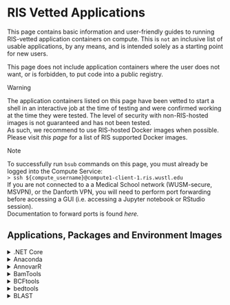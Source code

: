# RIS Vetted Applications

This page contains basic information and user-friendly guides to running RIS-vetted
application containers on compute. This is `not` an inclusive list of usable applications, by
any means, and is intended solely as a starting point for new users.

This page does not include application containers where the user does not want,
or is forbidden, to put code into a public registry.

> [!WARNING]
> The application containers listed on this page have been vetted to start a
> shell in an interactive job at the time of testing and were confirmed
> working at the time they were tested. The level of security with
> non-RIS-hosted images is not guaranteed and has not been tested.\
> As such, we recommend to use RIS-hosted Docker images when possible. Please
> visit *this page* for a list of RIS supported Docker images.

> [!NOTE]
> To successfully run `bsub` commands on this page, you must already be logged into the Compute Service:\
> `> ssh ${compute_username}@compute1-client-1.ris.wustl.edu`\
> If you are not connected to a a Medical School network (WUSM-secure, MSVPN),
> or the Danforth VPN, you will need to perform port forwarding before
> accessing a GUI (i.e. accessing a Jupyter notebook or RStudio session).\
> Documentation to forward ports is found *here.*

## Applications, Packages and Environment Images

<details>
  <summary>.NET Core</summary>

  - Registry Location: [https://hub.docker.com/_/microsoft-dotnet-core-sdk/](https://hub.docker.com/_/microsoft-dotnet-core-sdk/)
  - ".NET Core is an open-source, general-purpose development platform maintained by Microsoft and the .NET community on GitHub.
  It's cross-platform (supporting Windows, macOS, and Linux) and can be used to build device, cloud, and IoT applications."
    - Source: [https://docs.microsoft.com/en-us/dotnet/core/](https://docs.microsoft.com/en-us/dotnet/core/)
  - Run interactive job:
  ```
  bsub -G ${group_name} -Is -q general-interactive -a 'docker(mcr.microsoft.com/dotnet/core/sdk)' /bin/bash
  ```
</details>

<details>
  <summary>Anaconda</summary>

  - Registry Location:
    - Using Python 3.5: [https://hub.docker.com/r/continuumio/anaconda3](https://hub.docker.com/r/continuumio/anaconda3)
    - Using Python 2.7: [https://hub.docker.com/r/continuumio/anaconda](https://hub.docker.com/r/continuumio/anaconda)
  - "Anaconda is the leading open data science platform powered by Python. The open source version of Anaconda is
  a high performance distribution and includes over 100 of the most popular Python packages for data science.
  Additionally, it provides access to over 720 Python and R packages that can easily be installed using the conda
  dependency and environment manager, which is included in Anaconda." - Source: [https://hub.docker.com/r/continuumio/anaconda3](https://hub.docker.com/r/continuumio/anaconda3)
  - Run interactive job:
  ```
  # Using Python 3.5:
  > bsub -G ${group_name} -Is -q general-interactive -a 'docker(continuumio/anaconda3)' /bin/bash

  # Using Python 2.7:
  > bsub -G ${group_name} -Is -q general-interactive -a 'docker(continuumio/anaconda)' /bin/bash
  ```
</details>

<details>
  <summary>AnnovarR</summary>

  - Registry Location: [https://registry.hub.docker.com/r/bioinstaller/annovarr](https://registry.hub.docker.com/r/bioinstaller/annovarr)
  - "The annovarR package provides R functions as well as database resources which offer an integrated
  framework to annotate genetic variants from genome and transcriptome data. The wrapper functions of
  annovarR unified the interface of many published annotation tools, such as VEP, ANNOVAR, vcfanno and
  AnnotationDbi." - Source: https://registry.hub.docker.com/r/bioinstaller/annovarr
  - Run interactive job:
  ```
  > bsub -G ${group_name} -Is -q general-interactive -a 'docker(bioinstaller/annovarr)' R
  ```
</details>

<details>
  <summary>BamTools</summary>

  - Registry Location: [https://bioconda.github.io/recipes/bamtools/README.html](https://bioconda.github.io/recipes/bamtools/README.html)
  - "C++ API & command-line toolkit for working with BAM data" - Source: [https://bioconda.github.io/recipes/bamtools/README.html](https://bioconda.github.io/recipes/bamtools/README.html)
  - Run interactive job:
  ```
  > bsub -G ${group_name} -Is -q general-interactive -a 'docker(quay.io/biocontainers/bamtools:2.5.1--he860b03_5)' /bin/bash
  ```
</details>

<details>
  <summary>BCFtools</summary>

  - Registry Location: [https://bioconda.github.io/recipes/bcftools/README.html](https://bioconda.github.io/recipes/bcftools/README.html)
  - "BCFtools is a set of utilities that manipulate variant calls in the Variant Call Format (VCF) and its binary counterpart BCF.
  All commands work transparently with both VCFs and BCFs, both uncompressed and BGZF-compressed. Most commands accept VCF,
  bgzipped VCF and BCF with filetype detected automatically even when streaming from a pipe. Indexed VCF and BCF will work in
  all situations. Un-indexed VCF and BCF and streams will work in most, but not all situations." - Source: [https://bioconda.github.io/recipes/bcftools/README.html](https://bioconda.github.io/recipes/bcftools/README.html)
  - Run interactive job:
  ```
  > bsub -G ${group_name} -Is -q general-interactive -a 'docker(quay.io/biocontainers/bcftools:1.10.2--hd2cd319_0)' /bin/bash
  ```
</details>

<details>
  <summary>bedtools</summary>

  - Registry Location: [https://bioconda.github.io/recipes/bedtools/README.html](https://bioconda.github.io/recipes/bedtools/README.html)
  - "...fast, flexible toolset for genome arithmetic." - Source: [https://bedtools.readthedocs.io/en/latest/](https://bedtools.readthedocs.io/en/latest/)
  - Run interactive job:
  ```
  > bsub -G ${group_name} -Is -q general-interactive -a 'docker(quay.io/biocontainers/bedtools:2.29.2--hc088bd4_0)' /bin/bash
  ```
</details>

<details>
  <summary>BLAST</summary>

  - Registry Location: [https://bioconda.github.io/recipes/blast/README.html](https://bioconda.github.io/recipes/blast/README.html)
  - "Basic Local Alignment Search Tool (BLAST) is a sequence similarity search program." - Source: [https://www.ncbi.nlm.nih.gov/pubmed/18440982](https://www.ncbi.nlm.nih.gov/pubmed/18440982)
  - Run interactive job:
  ```
  > bsub -G ${group_name} -Is -q general-interactive -a 'docker(quay.io/biocontainers/blast:2.2.31--pl526h3066fca_3)' /bin/bash
  ```
</details>
